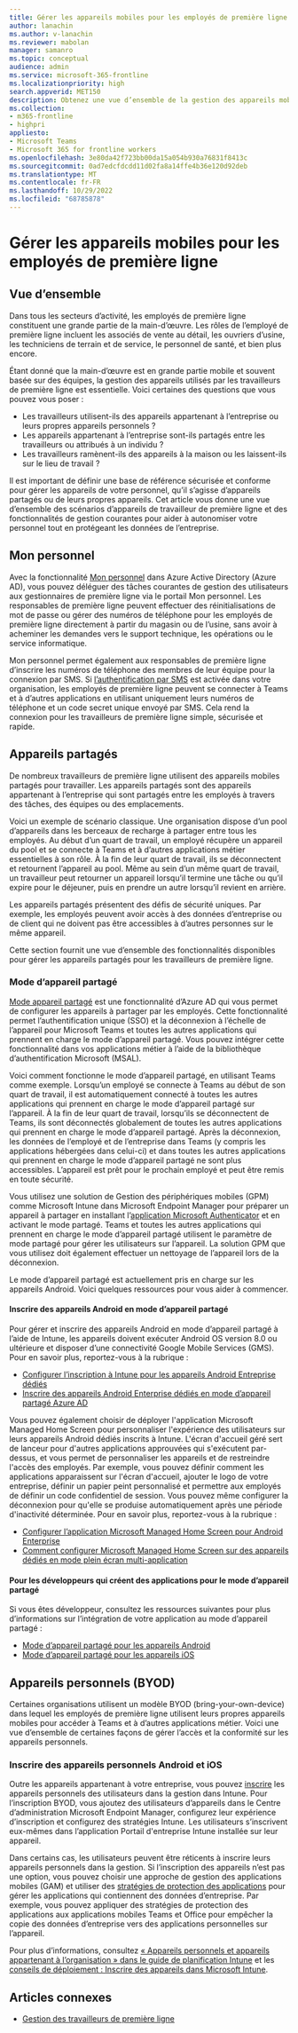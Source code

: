 ```yaml
---
title: Gérer les appareils mobiles pour les employés de première ligne
author: lanachin
ms.author: v-lanachin
ms.reviewer: mabolan
manager: samanro
ms.topic: conceptual
audience: admin
ms.service: microsoft-365-frontline
ms.localizationpriority: high
search.appverid: MET150
description: Obtenez une vue d’ensemble de la gestion des appareils mobiles pour les travailleurs de première ligne de votre organisation.
ms.collection:
- m365-frontline
- highpri
appliesto:
- Microsoft Teams
- Microsoft 365 for frontline workers
ms.openlocfilehash: 3e80da42f723bb00da15a054b930a76831f8413c
ms.sourcegitcommit: 0ad7edcfdcdd11d02fa8a14ffe4b36e120d92deb
ms.translationtype: MT
ms.contentlocale: fr-FR
ms.lasthandoff: 10/29/2022
ms.locfileid: "68785878"
---
```

# <a name="manage-mobile-devices-for-frontline-workers"></a>Gérer les appareils mobiles pour les employés de première ligne

## <a name="overview"></a>Vue d’ensemble

Dans tous les secteurs d’activité, les employés de première ligne constituent une grande partie de la main-d’œuvre. Les rôles de l’employé de première ligne incluent les associés de vente au détail, les ouvriers d’usine, les techniciens de terrain et de service, le personnel de santé, et bien plus encore.

Étant donné que la main-d’œuvre est en grande partie mobile et souvent basée sur des équipes, la gestion des appareils utilisés par les travailleurs de première ligne est essentielle. Voici certaines des questions que vous pouvez vous poser :

- Les travailleurs utilisent-ils des appareils appartenant à l’entreprise ou leurs propres appareils personnels ?
- Les appareils appartenant à l’entreprise sont-ils partagés entre les travailleurs ou attribués à un individu ?
- Les travailleurs ramènent-ils des appareils à la maison ou les laissent-ils sur le lieu de travail ?

Il est important de définir une base de référence sécurisée et conforme pour gérer les appareils de votre personnel, qu’il s’agisse d’appareils partagés ou de leurs propres appareils. Cet article vous donne une vue d’ensemble des scénarios d’appareils de travailleur de première ligne et des fonctionnalités de gestion courantes pour aider à autonomiser votre personnel tout en protégeant les données de l’entreprise.

## <a name="my-staff"></a>Mon personnel

Avec la fonctionnalité [Mon personnel](/azure/active-directory/roles/my-staff-configure) dans Azure Active Directory (Azure AD), vous pouvez déléguer des tâches courantes de gestion des utilisateurs aux gestionnaires de première ligne via le portail Mon personnel. Les responsables de première ligne peuvent effectuer des réinitialisations de mot de passe ou gérer des numéros de téléphone pour les employés de première ligne directement à partir du magasin ou de l’usine, sans avoir à acheminer les demandes vers le support technique, les opérations ou le service informatique.

Mon personnel permet également aux responsables de première ligne d’inscrire les numéros de téléphone des membres de leur équipe pour la connexion par SMS. Si [l’authentification par SMS](/azure/active-directory/authentication/howto-authentication-sms-signin) est activée dans votre organisation, les employés de première ligne peuvent se connecter à Teams et à d’autres applications en utilisant uniquement leurs numéros de téléphone et un code secret unique envoyé par SMS. Cela rend la connexion pour les travailleurs de première ligne simple, sécurisée et rapide.

## <a name="shared-devices"></a>Appareils partagés

De nombreux travailleurs de première ligne utilisent des appareils mobiles partagés pour travailler. Les appareils partagés sont des appareils appartenant à l’entreprise qui sont partagés entre les employés à travers des tâches, des équipes ou des emplacements.

Voici un exemple de scénario classique. Une organisation dispose d’un pool d’appareils dans les berceaux de recharge à partager entre tous les employés. Au début d’un quart de travail, un employé récupère un appareil du pool et se connecte à Teams et à d’autres applications métier essentielles à son rôle. À la fin de leur quart de travail, ils se déconnectent et retournent l’appareil au pool. Même au sein d’un même quart de travail, un travailleur peut retourner un appareil lorsqu’il termine une tâche ou qu’il expire pour le déjeuner, puis en prendre un autre lorsqu’il revient en arrière.

Les appareils partagés présentent des défis de sécurité uniques. Par exemple, les employés peuvent avoir accès à des données d’entreprise ou de client qui ne doivent pas être accessibles à d’autres personnes sur le même appareil.

Cette section fournit une vue d’ensemble des fonctionnalités disponibles pour gérer les appareils partagés pour les travailleurs de première ligne.

### <a name="shared-device-mode"></a>Mode d’appareil partagé

[Mode appareil partagé](/azure/active-directory/develop/msal-shared-devices) est une fonctionnalité d’Azure AD qui vous permet de configurer les appareils à partager par les employés. Cette fonctionnalité permet l’authentification unique (SSO) et la déconnexion à l’échelle de l’appareil pour Microsoft Teams et toutes les autres applications qui prennent en charge le mode d’appareil partagé. Vous pouvez intégrer cette fonctionnalité dans vos applications métier à l’aide de la bibliothèque d’authentification Microsoft (MSAL).

Voici comment fonctionne le mode d’appareil partagé, en utilisant Teams comme exemple. Lorsqu’un employé se connecte à Teams au début de son quart de travail, il est automatiquement connecté à toutes les autres applications qui prennent en charge le mode d’appareil partagé sur l’appareil. À la fin de leur quart de travail, lorsqu’ils se déconnectent de Teams, ils sont déconnectés globalement de toutes les autres applications qui prennent en charge le mode d’appareil partagé. Après la déconnexion, les données de l’employé et de l’entreprise dans Teams (y compris les applications hébergées dans celui-ci) et dans toutes les autres applications qui prennent en charge le mode d’appareil partagé ne sont plus accessibles. L’appareil est prêt pour le prochain employé et peut être remis en toute sécurité.

Vous utilisez une solution de Gestion des périphériques mobiles (GPM) comme Microsoft Intune dans Microsoft Endpoint Manager pour préparer un appareil à partager en installant l’[application Microsoft Authenticator](https://support.microsoft.com/account-billing/how-to-use-the-microsoft-authenticator-app-9783c865-0308-42fb-a519-8cf666fe0acc) et en activant le mode partagé. Teams et toutes les autres applications qui prennent en charge le mode d’appareil partagé utilisent le paramètre de mode partagé pour gérer les utilisateurs sur l’appareil. La solution GPM que vous utilisez doit également effectuer un nettoyage de l’appareil lors de la déconnexion.

Le mode d’appareil partagé est actuellement pris en charge sur les appareils Android. Voici quelques ressources pour vous aider à commencer.

#### <a name="enroll-android-devices-into-shared-device-mode"></a>Inscrire des appareils Android en mode d’appareil partagé

Pour gérer et inscrire des appareils Android en mode d’appareil partagé à l’aide de Intune, les appareils doivent exécuter Android OS version 8.0 ou ultérieure et disposer d’une connectivité Google Mobile Services (GMS). Pour en savoir plus, reportez-vous à la rubrique :

- [Configurer l’inscription à Intune pour les appareils Android Entreprise dédiés](/mem/intune/enrollment/android-kiosk-enroll)
- [Inscrire des appareils Android Enterprise dédiés en mode d’appareil partagé Azure AD](https://techcommunity.microsoft.com/t5/intune-customer-success/enroll-android-enterprise-dedicated-devices-into-azure-ad-shared/ba-p/1820093)

Vous pouvez également choisir de déployer l'application Microsoft Managed Home Screen pour personnaliser l'expérience des utilisateurs sur leurs appareils Android dédiés inscrits à Intune. L'écran d'accueil géré sert de lanceur pour d'autres applications approuvées qui s'exécutent par-dessus, et vous permet de personnaliser les appareils et de restreindre l'accès des employés. Par exemple, vous pouvez définir comment les applications apparaissent sur l'écran d'accueil, ajouter le logo de votre entreprise, définir un papier peint personnalisé et permettre aux employés de définir un code confidentiel de session. Vous pouvez même configurer la déconnexion pour qu'elle se produise automatiquement après une période d'inactivité déterminée.  Pour en savoir plus, reportez-vous à la rubrique :

- [Configurer l’application Microsoft Managed Home Screen pour Android Enterprise](/mem/intune/apps/app-configuration-managed-home-screen-app)
- [Comment configurer Microsoft Managed Home Screen sur des appareils dédiés en mode plein écran multi-application](https://techcommunity.microsoft.com/t5/intune-customer-success/how-to-setup-microsoft-managed-home-screen-on-dedicated-devices/ba-p/1388060)

#### <a name="for-developers-creating-apps-for-shared-device-mode"></a>Pour les développeurs qui créent des applications pour le mode d’appareil partagé

Si vous êtes développeur, consultez les ressources suivantes pour plus d’informations sur l’intégration de votre application au mode d’appareil partagé :

- [Mode d’appareil partagé pour les appareils Android](/azure/active-directory/develop/msal-android-shared-devices)
- [Mode d’appareil partagé pour les appareils iOS](/azure/active-directory/develop/msal-ios-shared-devices)

## <a name="personal-devices-byod"></a>Appareils personnels (BYOD)

Certaines organisations utilisent un modèle BYOD (bring-your-own-device) dans lequel les employés de première ligne utilisent leurs propres appareils mobiles pour accéder à Teams et à d’autres applications métier. Voici une vue d’ensemble de certaines façons de gérer l’accès et la conformité sur les appareils personnels.

### <a name="enroll-android-and-ios-personal-devices"></a>Inscrire des appareils personnels Android et iOS

Outre les appareils appartenant à votre entreprise, vous pouvez [inscrire](/mem/intune/enrollment/device-enrollment) les appareils personnels des utilisateurs dans la gestion dans Intune. Pour l’inscription BYOD, vous ajoutez des utilisateurs d’appareils dans le Centre d’administration Microsoft Endpoint Manager, configurez leur expérience d’inscription et configurez des stratégies Intune. Les utilisateurs s’inscrivent eux-mêmes dans l’application Portail d'entreprise Intune installée sur leur appareil.

Dans certains cas, les utilisateurs peuvent être réticents à inscrire leurs appareils personnels dans la gestion. Si l’inscription des appareils n’est pas une option, vous pouvez choisir une approche de gestion des applications mobiles (GAM) et utiliser des [stratégies de protection des applications](/mem/intune/apps/app-protection-policies) pour gérer les applications qui contiennent des données d’entreprise. Par exemple, vous pouvez appliquer des stratégies de protection des applications aux applications mobiles Teams et Office pour empêcher la copie des données d’entreprise vers des applications personnelles sur l’appareil.

Pour plus d’informations, consultez [« Appareils personnels et appareils appartenant à l’organisation » dans le guide de planification Intune](/mem/intune/fundamentals/intune-planning-guide#personal-devices-vs-organization-owned-devices) et les [conseils de déploiement : Inscrire des appareils dans Microsoft Intune](/mem/intune/fundamentals/deployment-guide-enrollment).

## <a name="related-articles"></a>Articles connexes

- [Gestion des travailleurs de première ligne](/azure/active-directory/fundamentals/frontline-worker-management)
